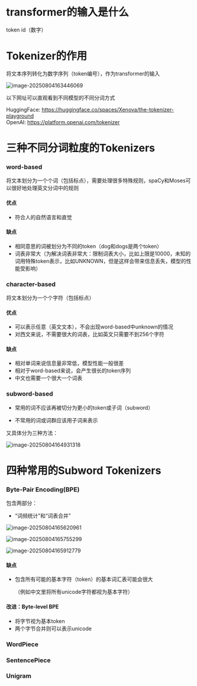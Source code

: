 # transformer的输入是什么

token id（数字）

# Tokenizer的作用

将文本序列转化为数字序列（token编号），作为transformer的输入

![image-20250804163446069](Tokenizer说明.assets/image-20250804163446069.png)

以下网址可以直观看到不同模型的不同分词方式

HuggingFace:  https://huggingface.co/spaces/Xenova/the-tokenizer-playground  
OpenAI:       https://platform.openai.com/tokenizer

# 三种不同分词粒度的Tokenizers

### word-based

将文本划分为一个个词（包括标点），需要处理很多特殊规则，spaCy和Moses可以很好地处理英文分词中的规则

#### 优点

- 符合人的自然语言和直觉

#### 缺点

- 相同意思的词被划分为不同的token（dog和dogs是两个token）
- 词表非常大（为解决词表非常大：限制词表大小，比如上限是10000，未知的词用特殊token表示，比如UNKNOWN，但是这样会带来信息丢失，模型的性能受影响）

### character-based

将文本划分为一个个字符（包括标点）

#### 优点

- 可以表示任意（英文文本），不会出现word-based中unknown的情况
- 对西文来说，不需要很大的词表，比如英文只需要不到256个字符

#### 缺点

- 相对单词来说信息量非常低，模型性能一般很差
- 相对于word-based来说，会产生很长的token序列
- 中文也需要一个很大一个词表

### subword-based

- 常用的词不应该再被切分为更小的token或子词（subword）

- 不常用的词或词群应该用子词来表示

又具体分为三种方法：

![image-20250804164931318](Tokenizer说明.assets/image-20250804164931318.png)

# 四种常用的Subword Tokenizers

### Byte-Pair Encoding(BPE)

包含两部分：

- “词频统计”和“词表合并”

![image-20250804165620961](Tokenizer说明.assets/image-20250804165620961.png)

![image-20250804165755299](Tokenizer说明.assets/image-20250804165755299.png)

![image-20250804165912779](Tokenizer说明.assets/image-20250804165912779.png)

#### 缺点

- 包含所有可能的基本字符（token）的基本词汇表可能会很大

    （例如中文里将所有unicode字符都视为基本字符）

#### 改进：Byte-level BPE

- 将字节视为基本token
- 两个字节合并则可以表示unicode

### WordPiece





### SentencePiece





### Unigram

